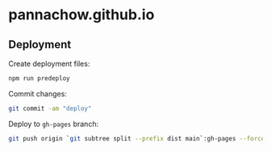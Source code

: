 # pannachow.github.io

## Deployment

Create deployment files:

```sh
npm run predeploy
```

Commit changes:

```sh
git commit -am "deploy"
```

Deploy to `gh-pages` branch:

```sh
git push origin `git subtree split --prefix dist main`:gh-pages --force
```
